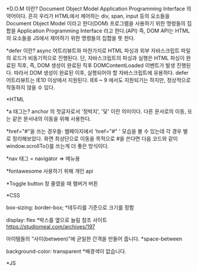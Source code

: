 *D.O.M 이란? Document Object Model Application Programming Interface 의 약어이다. 흔히 우리가 HTML에서 제어하는 div, span, input 등의 요소들을 Document Object Model 이라고 한다(DOM) 프로그램을 사용하기 위한 명령들의 집합을 Application Programming Interface 라고 한다.(API) 즉, DOM API는 HTML의 요소들을 JS에서 제어하기 위한 명령들의 집합을 뜻 한다.

*defer 이란? async 어트리뷰트와 마찬가지로 HTML 파싱과 외부 자바스크립트 파일의 로드가 비동기적으로 진행된다. 단, 자바스크립트의 파싱과 실행은 HTML 파싱이 완료된 직후, 즉, DOM 생성이 완료된 직후 DOMContentLoaded 이벤트가 발생 진행된다. 따라서 DOM 생성이 완료된 이후, 실행되어야 할 자바스크립트에 유용하다. defer 어트리뷰트는 IE10 이상에서 지원된다. IE6 ~ 9 에서도 지원되기는 하지만, 정상적으로 작동하지 않을 수 있다.

*HTML

*a 태그는? anchor 의 첫글자로서 '정박지', '닻' 이란 의미이다. 다른 문서로의 이동, 또는 같은 문서내의 이동을 위해 사용한다.

*href="#"을 쓰는 경우들: 웹페이지에서 'href="#" ' 모습을 볼 수 있는데 각 경우 별로 정리해보았다. 화면 최상단으로 이동을 목적으로 #을 쓴다면 다음 코드와 같이 window.scrollTo()를 쓰는게 더 좋은 방식이다.

*nav 태그 = navigator => 메뉴용

*fontawesome 사용하기 위해 개인 api

*Toggle button 창 줄였을 때 햄버거 버튼

*CSS

box-sizing: border-box; *테두리를 기준으로 크기를 정함

display: flex *박스를 옆으로 늘림 참조 사이트 https://studiomeal.com/archives/197

아이템들의 “사이(between)”에 균일한 간격을 만들어 줍니다. *space-between

background-color: transparent *배경색이 없습니다.

*JS